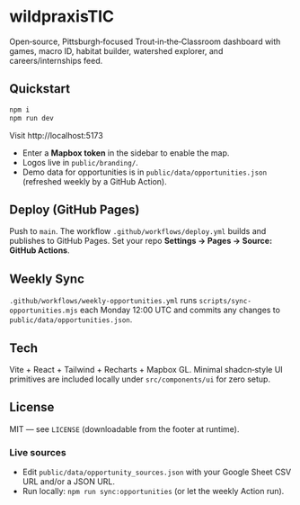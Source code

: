 # wildpraxisTIC

Open‑source, Pittsburgh‑focused Trout‑in‑the‑Classroom dashboard with games, macro ID, habitat builder, watershed explorer, and careers/internships feed.

## Quickstart

```bash
npm i
npm run dev
```

Visit http://localhost:5173

- Enter a **Mapbox token** in the sidebar to enable the map.
- Logos live in `public/branding/`.
- Demo data for opportunities is in `public/data/opportunities.json` (refreshed weekly by a GitHub Action).

## Deploy (GitHub Pages)

Push to `main`. The workflow `.github/workflows/deploy.yml` builds and publishes to GitHub Pages.
Set your repo **Settings → Pages → Source: GitHub Actions**.

## Weekly Sync

`.github/workflows/weekly-opportunities.yml` runs `scripts/sync-opportunities.mjs` each Monday 12:00 UTC and commits any changes to `public/data/opportunities.json`.

## Tech

Vite + React + Tailwind + Recharts + Mapbox GL. Minimal shadcn‑style UI primitives are included locally under `src/components/ui` for zero setup.

## License

MIT — see `LICENSE` (downloadable from the footer at runtime).


### Live sources
- Edit `public/data/opportunity_sources.json` with your Google Sheet CSV URL and/or a JSON URL.
- Run locally: `npm run sync:opportunities` (or let the weekly Action run).
